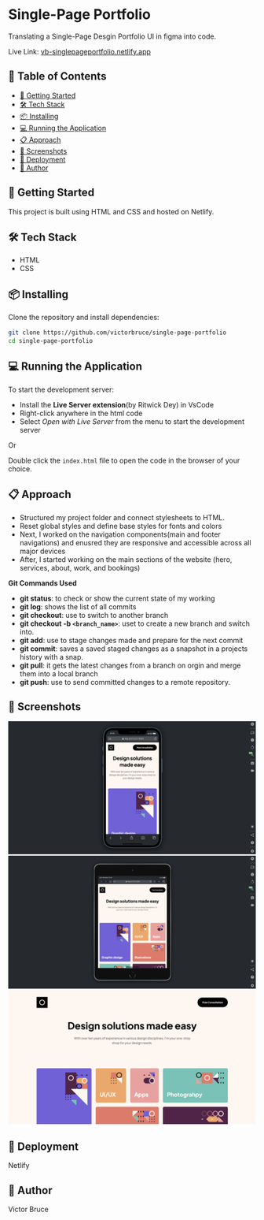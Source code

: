 # Single-Page Portfolio

Translating a Single-Page Desgin Portfolio UI in figma into code.

Live Link: [vb-singlepageportfolio.netlify.app](https://vb-singlepageportfolio.netlify.app/)

## 📌 Table of Contents

- [🚀 Getting Started](#-getting-started)
- [🛠️ Tech Stack](#-tech-stack)
- [📦 Installing](#-installing)
- [💻 Running the Application](#-running-the-application)
- [📋 Approach](#-approach)
- [📸 Screenshots](#-screenshots)
- [🚀 Deployment](#-deployment)
- [👤 Author](#-author)

## 🚀 Getting Started

This project is built using HTML and CSS and hosted on Netlify.

## 🛠️ Tech Stack

- HTML
- CSS

## 📦 Installing

Clone the repository and install dependencies:

```sh
git clone https://github.com/victorbruce/single-page-portfolio
cd single-page-portfolio
```

## 💻 Running the Application

To start the development server:

- Install the **Live Server extension**(by Ritwick Dey) in VsCode
- Right-click anywhere in the html code
- Select _Open with Live Server_ from the menu to start the development server

Or

Double click the `index.html` file to open the code in the browser of your choice.

## 📋 Approach

- Structured my project folder and connect stylesheets to HTML.
- Reset global styles and define base styles for fonts and colors
- Next, I worked on the navigation components(main and footer navigations) and enusred they are responsive and accessible across all major devices
- After, I started working on the main sections of the website (hero, services, about, work, and bookings)

**Git Commands Used**

- **git status**: to check or show the current state of my working
- **git log**: shows the list of all commits
- **git checkout**: use to switch to another branch
- **git checkout -b `<branch_name>`**: uset to create a new branch and switch into.
- **git add**: use to stage changes made and prepare for the next commit
- **git commit**: saves a saved staged changes as a snapshot in a projects history with a snap.
- **git pull**: it gets the latest changes from a branch on orgin and merge them into a local branch
- **git push**: use to send committed changes to a remote repository.

## 📸 Screenshots
![mobile view](./screenshots/mobile.png)
![tablet view](./screenshots/tablet.png)
![desktop view](./screenshots/desktop.png)


## 🚀 Deployment

Netlify

## 👤 Author

Victor Bruce
